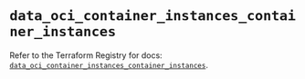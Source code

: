 # `data_oci_container_instances_container_instances`

Refer to the Terraform Registry for docs: [`data_oci_container_instances_container_instances`](https://registry.terraform.io/providers/oracle/oci/6.37.0/docs/data-sources/container_instances_container_instances).
